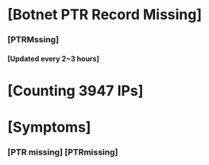 # [Botnet PTR Record Missing]
### [PTRMssing]
#### [Updated every 2~3 hours]

# [Counting 3947 IPs]

# [Symptoms] 
###   [PTR missing] [PTRmissing]
